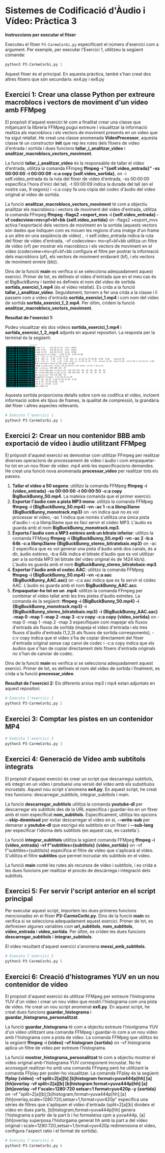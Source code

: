 # Sistemes de Codificació d'Àudio i Vídeo: Pràctica 3
**Instruccions per executar el fitxer**

Executeu el fitxer `P3-CarmeCorbi.py` especificant el número d'exercici com a argument. Per exemple, per executar l'Exercici 1, utilitzeu la següent comanda:
   ```python
   python3 P3-CarmeCorbi.py 1
   ```
Aquest fitxer és el principal. En aquesta pràctica, també s'han creat dos altres fitxers que són secundaris: ex4.py i ex6.py


## Exercici 1: Crear una classe Python per extreure macroblocs i vectors de moviment d'un vídeo amb FFMpeg
El propòsit d'aquest exercici té com a finalitat crear una classe que mitjançant la llibreria FFMpeg pugui extreure i visualitzar la informació realitza als macroblocs i els vectors de moviment presents en un vídeo que ha sigut retallat. He creat una classe anomenada **VideoProcessor**, aquesta classe té un constructor **__init__** que rep les rutes dels fitxers de vídeo d'entrada i sortida i dues funcions **tallar_i_analitzar_video** i **analitzar_macroblocs_vectors_moviment**. 

La funció **tallar_i_analitzar_video** és la responsable de tallar el vídeo d'entrada, utilitza la comanda FFmpeg **ffmpeg -i "{self.video_entrada}" -ss 00:00:00 -t 00:00:09 -c:a copy {self.video_sortida}**, on -i self.video_entrada és la ruta del fitxer de vídeo d'entrada, -ss 00:00:00 especifica l'hora d'inici del tall, -t 00:00:09 indica la durada del tall (en el nostre cas, 9 segons) i -c:a copy fa una còpia del codec d'àudio del vídeo original al vídeo de sortida. 

La funció **analitzar_macroblocs_vectors_moviment** té com a objectiu analitzar els macroblocs i vectors de moviment del vídeo d'entrada, utilitza la comanda FFmpeg **ffmpeg -flags2 +export_mvs -i {self.video_entrada} -vf codecview=mv=pf+bf+bb {self.video_sortida}** on -flags2 +export_mvs activa l'exportació dels vectors de moviment en la sortida (aquests vectors són dades que indiquen com es mouen les regions d'una imatge d'un frame a un altre en una seqüència de vídeo) , -i self.video_entrada indica la ruta del fitxer de vídeo d'entrada, -vf codecview= mv=pf+bf+bb utilitza un filtre de vídeo (vf) per mostrar els macroblocs i els vectors de moviment en el vídeo (codecview=mv=pf+bf+bb configura el filtre per postrar la informació dels macroblocs (pf), els vectors de moviment endavant (bf), i els vectors de moviment enrere (bb)). 

Dins de la funció **main** es verifica si se selecciona adequadament aquest exercici. Primer de tot, es defineix el vídeo d'entrada que en el meu cas és el BigBuckBunny i també es defineix el nom del vídeo de sortida **sortida_exercici_1.mp4** (és el vídeo retallat). Es crida a la funció **tallar_i_analitzar_video**. Seguidament, tornem a fer una crida a la classe i li passem com a vídeo d'entrada **sortida_exercici_1.mp4** i com nom del vídeo de sortida **sortida_exercici_1_2.mp4**. Per últim, cridem la funció **analitzar_macroblocs_vectors_moviment**. 

**Resultat de l'exercici 1:**

Podeu visualitzar els dos vídeos **sortida_exercici_1.mp4** i **sortida_exercici_1_2_mp4** adjunts en aquest repositori. La resposta per la terminal és la següent:

![](https://github.com/caarmeecoorbii/SCAV_P3/blob/main/exercici_1_2.png)

Aquesta sortida proporciona detalls sobre com es codifica el vídeo, incloent informació sobre els tipus de frames, la qualitat de compressió, la grandària del fitxer i altres aspectes rellevants.

```python
# Executa l'exercici 1
python3 P3-CarmeCorbi.py 1
```

## Exercici 2: Crear un nou contenidor BBB amb exportació de vídeo i àudio utilitzant FFMpeg
El pròposit d'aquest exercici es demostrar com utilitzar FFmpeg per realitzar diverses operacions de processament de vídeo i àudio i com empaquetar-ho tot en un nou fitxer de vídeo .mp4 amb les específicacions demandes. He creat una funció nova anomenada **processar_video** per realitzar tots els passos.

1. **Tallar el vídeo a 50 segons**: utilitzo la comanda FFMpeg **ffmpeg -i {video_entrada} -ss 00:00:00  -t 00:00:50 -c:a copy BigBuckBunny_50.mp4**. La mateixa comanda que el primer exercici.
2. **Exportar l'àudio com a pista MP3 mono**: utilitzo la comanda FFMpeg **ffmpeg -i {BigBuckBunny_50.mp4} -vn -ac 1 -c:a libmp3lame {BigBuckBunny_monotrack.mp3}** on -vn indica que no es vol processar el vídeo, -ac 1 indica que només s'utilitza una única pista d'audio i -c:a libmp3lame que es faci servir el códec MP3. L'àudio es guarda amb el nom **BigBuckBunny_monotrack.mp3**.
3. **Exporta l'àudio com a MP3 estèreo amb un bitrate inferior**: utilitzo la comanda  FFMpeg **ffmpeg -i {BigBuckBunny_50.mp4} -vn -ac 2 -b:a 64k -c:a libmp3lame {BigBuckBunny_stereo_bitratebaix.mp3}** on -ac 2 específica que es vol generar una pista d'àudio amb dos canals, és a dir, àudio estèreo, -b:a 64k indica el bitrate d'àudio que es vol utilitzar per a la sortida MP3 (el bitrate del vídeo original és de 1424 kb/s). L'àudio es guarda amb el nom **BigBuckBunny_stereo_bitratebaix-mp3**.
4. **Exportar l'àudio amb el codec AAC**: utilitzo la comanda FFMpeg **ffmpeg -i {BigBuckBunny_50.mp4} -vn -c:a aac {BigBuckBunny_AAC.aac}** on -c:a aac indica que es fa servir el còdec AAC. L'àudio es guarda amb el nom **BigBuckBunny_AAC.acc**.
5. **Empaquetar-ho tot en un .mp4**: utilitzo la comanda FFmpeg per combinar el vídeo tallat amb les tres pistes d'àudio extretes. La comanda és la següent: **ffmpeg -i {BigBuckBunny_50.mp4} -i {BigBuckBunny_monotrack.mp3} -i {BigBuckBunny_stereo_bitratebaix.mp3} -i {BigBuckBunny_AAC.aac} -map 0 -map 1 -map 2 -map 3 -c:v copy -c:a copy {video_sortida}** on -map 0 -map 1 -map 2 -map 3 específiquen com mapejar els fluxos d'entrada als fluxos de sortida (mapeja el vídeo d'entrada i els tres fluxos d'àudio d'entrada (1,2,3) als fluxos de sortida corresponents), -c:v copy indica que el vídeo s'ha de copiar directament del fitxer d'entrada original sense cap canvi de codec i -c:a copy indica que els àudios que s'han de copiar directament dels fitxers d'entrada originals no s'han de canviar de codec.

Dins de la funció **main** es verifica si se selecciona adequadament aquest exercici. Primer de tot, es defineix el nom del vídeo de sortida i finalment, es crida a la funció **processar_video**. 

**Resultat de l'exercici 2:**
Els diferents arxius mp3 i mp4 estan adjuntats en aquest repositori.

```python
# Executa l'exercici 2
python3 P3-CarmeCorbi.py 2
```
## Exercici 3: Comptar les pistes en un contenidor MP4
```python
# Executa l'exercici 3
python3 P3-CarmeCorbi.py 3
```

## Exercici 4: Generació de Vídeo amb subtítols integrats
El propòsit d'aquest exercici és crear un script que descarregui subtítols, els integri en un vídeo i produeixi una versió del vídeo amb els substítulos incrustats. Aquest nou script s'anomena **ex4.py**.  En aquest script, he creat tres funcions: descarregar_subtitols, integrar_subtitols i main. 

La funció **descarregar_subtitols** utilitza la comanda **youtube-dl** per descarregar els subtítols des de la URL específica i guardar-los en un fitxer amb el nom específicat **nom_subtitols**. Especificament, utilitza les opcions **--skip-download** per evitar descarregar el vídeo en si, **--write-sub** per demanar a **youtube-dl** que escrigui els subtítols en un fitxer i **--sub-lang** per específicar l'idioma dels subtítols (en aquest cas, en castella`). 

La funció **integrar_subtitols** utilitza la sgüent comanda FFMpeg **ffmpeg -i {video_entrada} -vf f"subtitles={subtitols} {video_sortida}** on -vf f"subtitles={subtitols} especifica el filtre de vídeo que s'aplicarà al vídeo. S'utilitza el filtre **subtitles** que permet incrustar els subtítols en el vídeo. 

La funció **main** conté les rutes als recursos de vídeo i subtítols, i es crida a les dues funcions per realitzar el procés de descàrrega i integració dels subtítols.

## Exercici 5: Fer servir l'script anterior en el script principal
Per executar aquest script, importem les dues primeres funcions mencionades en el fitxer **P3-CarmeCorbi.py**. Dins de la funció **main** es verifica si se selecciona adequadament aquest exercici. Primer de tot, es defineixen algunes variables com **url_subtitols**, **nom_subtitols**, **video_entrada** i **video_sortida**. Per últim, es criden les dues funcions **descarregar_subtitols** i **integrar_subtitols**. 

El vídeo resultant d'aquest exercici s'anomena **messi_amb_subtitols**.
```python
# Executa l'exercici 5
python3 P3-CarmeCorbi.py 5
```

## Exercici 6: Creació d'histogrames YUV en un nou contenidor de vídeo
El propòsit d'aquest exercici és utilitzar FFMpeg per extreure l'histograma YUV d'un vídeo i crear un nou vídeo que mostri l'histograma com una pista de vídeo. He creat un nou script anomenat **ex6.py**. En aquest script, he creat dues funcions **guardar_histograma** i **guardar_histograma_personalitzat**. 

La funció **guardar_histograma** té com a objectiu extreure l'hisotgrama YUV d'un vídeo utilitzant una comanda FFMpeg i guardar-lo com a un nou vídeo amb l'histograma com a pista de vídeo. La comanda FFMpeg que utilitzo és la següent **ffmpeg -i {video} -vf  histogram {sortida}** on -vf histograma aplica un filtre de vídeo per extreure l'histograma. 

La funció **mostrar_histograma_personalitzat** té com a objectiu mostrar el vídeo original amb l'histograma YUV corresponent incrustat. No he aconseguit realitzar-ho amb una comanda FFmpeg però he utilitzant la comanda FFplay per poder-ho visualitzar. La comanda FFplay és la següent: **ffplay {video} -vf split=2[a][b] [b]histogram format=yuva444p[hh] [a][hh]overlay -vf split=2[a][b] [b]histogram format=yuva444p[hh] [a][hh]overlay -vf f'scale=1280:720 setsar=1 format=yuv420p -y {sortida}** on -vf "split=2[a][b];[b]histogram,format=yuva444p[hh];[a][hh]overlay,scale=1280:720,setsar=1,format=yuv420p" especifica una sèries de filtres que s'apliquen el vídeo d'entrada (split=2[a][b] divideix el vídeo en dues parts, [b]histogram,format=yuva444p[hh] genera l'histograma a partir de la part b i ho formateixa cpm a yuva444p, [a][hh]overlay superposa l'historgama generat hh amb la part a del vídeo original i scale=1280:720,setsar=1,format=yuv420p redimensiona el vídeo, configura l'aspect ratio i el format de sortida). 


```python
# Executa l'exercici 6
python3 P3-CarmeCorbi.py 6
```





